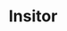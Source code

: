 ---
layout: firm_page
title: "Insitor"
id: "insitorpartners.com"
permalink: "/insitorinsitorpartners.com/"
website: "https://www.insitorpartners.com"
offices: "Singapore (Singapore), Yangon (Myanmar)"
investment_stages: "Seed, Series A, Series B"
portfolio_companies: "AMC, Trellis, Goldfin, Taleem, Creditper, Biosense, Farmley, WorkIndia, MEC, Wizklub, Edubridge, UCIC, Drishti, Aviom, Hrone, Butterfly Learnings, Alliance, Syn-Pitarn, KWSH, Azaylla, First Finance, Boost, WizKlub, Medkart Pharmacy"
portfolio_link: "https://www.insitorpartners.com/our-portfolio"
investment_markets: "Housing, Financial Inclusion, Income Enhancement, Education, Health Care, Water, Energy, Sanitation, Nutrition"
founded_year: "2009"
description: "Insitor invests in scalable businesses improving access to vital products for vulnerable communities, particularly families in underserved areas. They focus on long-term growth and transformative potential within their industries, prioritizing positive social impact."
linkedin: "https://www.linkedin.com/company/insitor-partners/"
twitter: ""
instagram: ""
team_page: "https://www.insitorpartners.com/our-team"
investor_type: "Venture Capital"
crunchbase: "https://www.crunchbase.com/organization/insitor-fund"
pitchbook: "https://pitchbook.com/profiles/investor/98350-75"

# SEO Optimization
meta_title: "Insitor - VC Firm - projectstartups.com"
meta_description: "Insitor, Insitor invests in scalable businesses improving access to vital products for vulnerable communities, particularly families in underserved areas. They..."
meta_keywords: "Insitor, Housing, Financial Inclusion, Income Enhancement, Education, Health Care, Water, Energy, Sanitation, Nutrition, VC firm, venture capital, startup investor, projectstartups.com"
canonical_url: "https://vc.projectstartups.com/insitorinsitorpartners.com/"
---